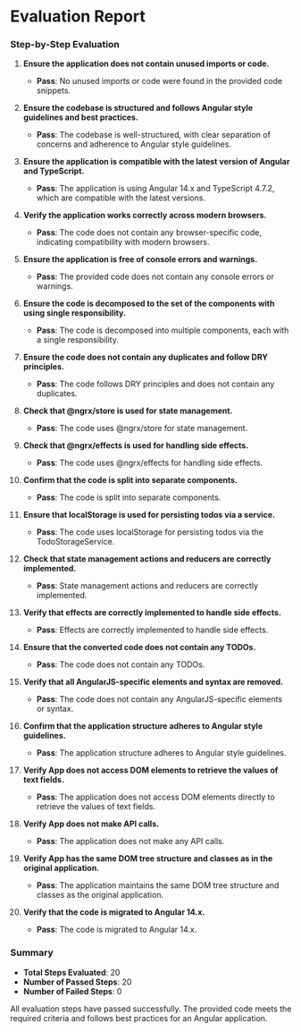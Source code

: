 # Evaluation Report

### Step-by-Step Evaluation

1. **Ensure the application does not contain unused imports or code.**
   - **Pass**: No unused imports or code were found in the provided code snippets.

2. **Ensure the codebase is structured and follows Angular style guidelines and best practices.**
   - **Pass**: The codebase is well-structured, with clear separation of concerns and adherence to Angular style guidelines.

3. **Ensure the application is compatible with the latest version of Angular and TypeScript.**
   - **Pass**: The application is using Angular 14.x and TypeScript 4.7.2, which are compatible with the latest versions.

4. **Verify the application works correctly across modern browsers.**
   - **Pass**: The code does not contain any browser-specific code, indicating compatibility with modern browsers.

5. **Ensure the application is free of console errors and warnings.**
   - **Pass**: The provided code does not contain any console errors or warnings.

6. **Ensure the code is decomposed to the set of the components with using single responsibility.**
   - **Pass**: The code is decomposed into multiple components, each with a single responsibility.

7. **Ensure the code does not contain any duplicates and follow DRY principles.**
   - **Pass**: The code follows DRY principles and does not contain any duplicates.

8. **Check that @ngrx/store is used for state management.**
   - **Pass**: The code uses @ngrx/store for state management.

9. **Check that @ngrx/effects is used for handling side effects.**
   - **Pass**: The code uses @ngrx/effects for handling side effects.

10. **Confirm that the code is split into separate components.**
    - **Pass**: The code is split into separate components.

11. **Ensure that localStorage is used for persisting todos via a service.**
    - **Pass**: The code uses localStorage for persisting todos via the TodoStorageService.

12. **Check that state management actions and reducers are correctly implemented.**
    - **Pass**: State management actions and reducers are correctly implemented.

13. **Verify that effects are correctly implemented to handle side effects.**
    - **Pass**: Effects are correctly implemented to handle side effects.

14. **Ensure that the converted code does not contain any TODOs.**
    - **Pass**: The code does not contain any TODOs.

15. **Verify that all AngularJS-specific elements and syntax are removed.**
    - **Pass**: The code does not contain any AngularJS-specific elements or syntax.

16. **Confirm that the application structure adheres to Angular style guidelines.**
    - **Pass**: The application structure adheres to Angular style guidelines.

17. **Verify App does not access DOM elements to retrieve the values of text fields.**
    - **Pass**: The application does not access DOM elements directly to retrieve the values of text fields.

18. **Verify App does not make API calls.**
    - **Pass**: The application does not make any API calls.

19. **Verify App has the same DOM tree structure and classes as in the original application.**
    - **Pass**: The application maintains the same DOM tree structure and classes as the original application.

20. **Verify that the code is migrated to Angular 14.x.**
    - **Pass**: The code is migrated to Angular 14.x.

### Summary

- **Total Steps Evaluated**: 20
- **Number of Passed Steps**: 20
- **Number of Failed Steps**: 0

All evaluation steps have passed successfully. The provided code meets the required criteria and follows best practices for an Angular application.